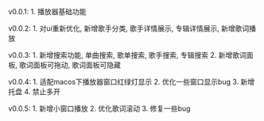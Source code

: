 v0.0.1:
    1. 播放器基础功能

v0.0.2: 
    1. 对ui重新优化, 新增歌手分类, 歌手详情展示, 专辑详情展示, 新增歌词播放

v0.0.3:
    1. 新增搜索功能, 单曲搜索, 歌单搜索, 歌手搜索, 专辑搜索
    2. 新增歌词面板, 歌词面板可拖动, 歌词面板可隐藏

v0.0.4:
    1. 适配macos下播放器窗口红绿灯显示
    2. 优化一些窗口显示bug
    3. 新增托盘
    4. 禁止多开

v0.0.5:
    1. 新增小窗口播放
    2. 优化歌词滚动
    3. 修复一些bug